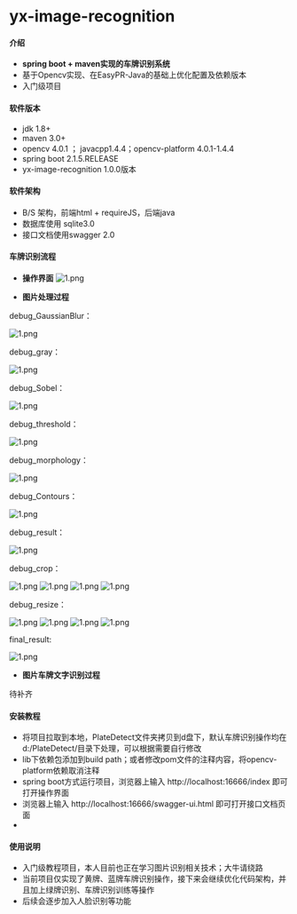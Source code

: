 # yx-image-recognition

#### 介绍
- **spring boot + maven实现的车牌识别系统**
- 基于Opencv实现、在EasyPR-Java的基础上优化配置及依赖版本
- 入门级项目

#### 软件版本
- jdk 1.8+
- maven 3.0+
- opencv 4.0.1 ； javacpp1.4.4；opencv-platform 4.0.1-1.4.4
- spring boot 2.1.5.RELEASE
- yx-image-recognition 1.0.0版本

#### 软件架构
- B/S 架构，前端html + requireJS，后端java
- 数据库使用 sqlite3.0
- 接口文档使用swagger 2.0

#### 车牌识别流程
- **操作界面**
![1.png](./res/doc_image/1.png)

- **图片处理过程**

debug_GaussianBlur：

![1.png](./res/doc_image/debug_GaussianBlur.jpg)

debug_gray：

![1.png](./res/doc_image/debug_gray.jpg)

debug_Sobel：

![1.png](./res/doc_image/debug_Sobel.jpg)

debug_threshold：

![1.png](./res/doc_image/debug_threshold.jpg)

debug_morphology：

![1.png](./res/doc_image/debug_morphology.jpg)

debug_Contours：

![1.png](./res/doc_image/debug_Contours.jpg)

debug_result：

![1.png](./res/doc_image/debug_result.jpg)

debug_crop：

![1.png](./res/doc_image/debug_crop_1.jpg)
![1.png](./res/doc_image/debug_crop_2.jpg)
![1.png](./res/doc_image/debug_crop_3.jpg)
![1.png](./res/doc_image/debug_crop_4.jpg)

debug_resize：

![1.png](./res/doc_image/debug_resize_1.jpg)
![1.png](./res/doc_image/debug_resize_2.jpg)
![1.png](./res/doc_image/debug_resize_3.jpg)
![1.png](./res/doc_image/debug_resize_4.jpg)

final_result:

![1.png](./res/doc_image/result_0.png)

- **图片车牌文字识别过程**

待补齐



#### 安装教程

- 将项目拉取到本地，PlateDetect文件夹拷贝到d盘下，默认车牌识别操作均在d:/PlateDetect/目录下处理，可以根据需要自行修改
- lib下依赖包添加到build path；或者修改pom文件的注释内容，将opencv-platform依赖取消注释
- spring boot方式运行项目，浏览器上输入 http://localhost:16666/index 即可打开操作界面
- 浏览器上输入 http://localhost:16666/swagger-ui.html 即可打开接口文档页面
- 

#### 使用说明

- 入门级教程项目，本人目前也正在学习图片识别相关技术；大牛请绕路
- 当前项目仅实现了黄牌、蓝牌车牌识别操作，接下来会继续优化代码架构，并且加上绿牌识别、车牌识别训练等操作
- 后续会逐步加入人脸识别等功能


